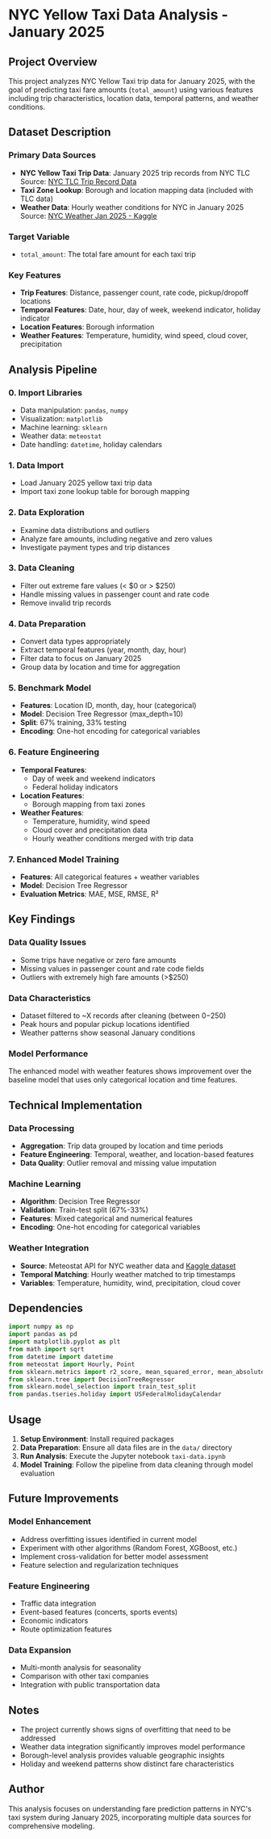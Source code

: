# NYC Yellow Taxi Data Analysis - January 2025

## Project Overview

This project analyzes NYC Yellow Taxi trip data for January 2025, with the goal of predicting taxi fare amounts (`total_amount`) using various features including trip characteristics, location data, temporal patterns, and weather conditions.

## Dataset Description

### Primary Data Sources
- **NYC Yellow Taxi Trip Data**: January 2025 trip records from NYC TLC  
  Source: [NYC TLC Trip Record Data](https://www.nyc.gov/site/tlc/about/tlc-trip-record-data.page)
- **Taxi Zone Lookup**: Borough and location mapping data (included with TLC data)
- **Weather Data**: Hourly weather conditions for NYC in January 2025  
  Source: [NYC Weather Jan 2025 - Kaggle](https://www.kaggle.com/datasets/asimmahmudov/nyc-weather-jan-2025)

### Target Variable
- `total_amount`: The total fare amount for each taxi trip

### Key Features
- **Trip Features**: Distance, passenger count, rate code, pickup/dropoff locations
- **Temporal Features**: Date, hour, day of week, weekend indicator, holiday indicator
- **Location Features**: Borough information
- **Weather Features**: Temperature, humidity, wind speed, cloud cover, precipitation


## Analysis Pipeline

### 0. Import Libraries
- Data manipulation: `pandas`, `numpy`
- Visualization: `matplotlib`
- Machine learning: `sklearn`
- Weather data: `meteostat`
- Date handling: `datetime`, holiday calendars

### 1. Data Import
- Load January 2025 yellow taxi trip data
- Import taxi zone lookup table for borough mapping

### 2. Data Exploration
- Examine data distributions and outliers
- Analyze fare amounts, including negative and zero values
- Investigate payment types and trip distances

### 3. Data Cleaning
- Filter out extreme fare values (< $0 or > $250)
- Handle missing values in passenger count and rate code
- Remove invalid trip records

### 4. Data Preparation
- Convert data types appropriately
- Extract temporal features (year, month, day, hour)
- Filter data to focus on January 2025
- Group data by location and time for aggregation

### 5. Benchmark Model
- **Features**: Location ID, month, day, hour (categorical)
- **Model**: Decision Tree Regressor (max_depth=10)
- **Split**: 67% training, 33% testing
- **Encoding**: One-hot encoding for categorical variables

### 6. Feature Engineering
- **Temporal Features**:
  - Day of week and weekend indicators
  - Federal holiday indicators
- **Location Features**:
  - Borough mapping from taxi zones
- **Weather Features**:
  - Temperature, humidity, wind speed
  - Cloud cover and precipitation data
  - Hourly weather conditions merged with trip data

### 7. Enhanced Model Training
- **Features**: All categorical features + weather variables
- **Model**: Decision Tree Regressor
- **Evaluation Metrics**: MAE, MSE, RMSE, R²

## Key Findings

### Data Quality Issues
- Some trips have negative or zero fare amounts
- Missing values in passenger count and rate code fields
- Outliers with extremely high fare amounts (>$250)

### Data Characteristics
- Dataset filtered to ~X records after cleaning (between $0-$250)
- Peak hours and popular pickup locations identified
- Weather patterns show seasonal January conditions

### Model Performance
The enhanced model with weather features shows improvement over the baseline model that uses only categorical location and time features.

## Technical Implementation

### Data Processing
- **Aggregation**: Trip data grouped by location and time periods
- **Feature Engineering**: Temporal, weather, and location-based features
- **Data Quality**: Outlier removal and missing value imputation

### Machine Learning
- **Algorithm**: Decision Tree Regressor
- **Validation**: Train-test split (67%-33%)
- **Features**: Mixed categorical and numerical features
- **Encoding**: One-hot encoding for categorical variables

### Weather Integration
- **Source**: Meteostat API for NYC weather data and [Kaggle dataset](https://www.kaggle.com/datasets/asimmahmudov/nyc-weather-jan-2025)
- **Temporal Matching**: Hourly weather matched to trip timestamps
- **Variables**: Temperature, humidity, wind, precipitation, cloud cover

## Dependencies

```python
import numpy as np
import pandas as pd
import matplotlib.pyplot as plt
from math import sqrt
from datetime import datetime
from meteostat import Hourly, Point
from sklearn.metrics import r2_score, mean_squared_error, mean_absolute_error
from sklearn.tree import DecisionTreeRegressor
from sklearn.model_selection import train_test_split
from pandas.tseries.holiday import USFederalHolidayCalendar
```

## Usage

1. **Setup Environment**: Install required packages
2. **Data Preparation**: Ensure all data files are in the `data/` directory
3. **Run Analysis**: Execute the Jupyter notebook `taxi-data.ipynb`
4. **Model Training**: Follow the pipeline from data cleaning through model evaluation

## Future Improvements

### Model Enhancement
- Address overfitting issues identified in current model
- Experiment with other algorithms (Random Forest, XGBoost, etc.)
- Implement cross-validation for better model assessment
- Feature selection and regularization techniques

### Feature Engineering
- Traffic data integration
- Event-based features (concerts, sports events)
- Economic indicators
- Route optimization features

### Data Expansion
- Multi-month analysis for seasonality
- Comparison with other taxi companies
- Integration with public transportation data

## Notes

- The project currently shows signs of overfitting that need to be addressed
- Weather data integration significantly improves model performance
- Borough-level analysis provides valuable geographic insights
- Holiday and weekend patterns show distinct fare characteristics

## Author

This analysis focuses on understanding fare prediction patterns in NYC's taxi system during January 2025, incorporating multiple data sources for comprehensive modeling.

